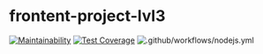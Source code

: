 # frontent-project-lvl3

[![Maintainability](https://api.codeclimate.com/v1/badges/c59fe6e8b768ea9b8e25/maintainability)](https://codeclimate.com/github/Graph1589/frontend-project-lvl3/maintainability)
[![Test Coverage](https://api.codeclimate.com/v1/badges/c59fe6e8b768ea9b8e25/test_coverage)](https://codeclimate.com/github/Graph1589/frontend-project-lvl3/test_coverage)
![.github/workflows/nodejs.yml](https://github.com/Graph1589/frontend-project-lvl3/workflows/.github/workflows/nodejs.yml/badge.svg)
